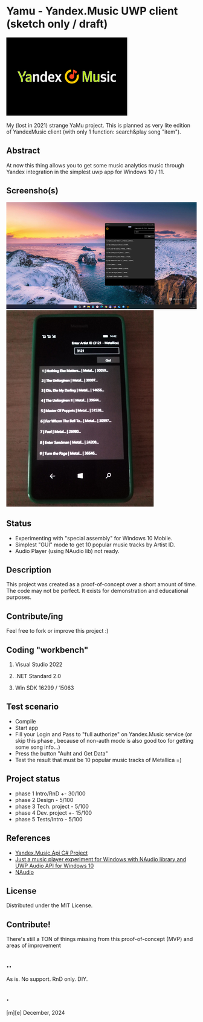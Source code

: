 # Yamu - Yandex.Music UWP client (sketch only / draft)
![logo](Images/ya-mu.png)

My (lost in 2021) strange YaMu project. This is planned as very lite edition of YandexMusic client (with only 1 function: search&play song "item").


## Abstract
At now this thing allows you to get some music analytics music through Yandex integration in the simplest uwp app for Windows 10 / 11.

## Screensho(s)
![](Images/shot01.png)
![](Images/shot02.png)

## Status 
- Experimenting with "special assembly" for Windows 10 Mobile.
- Simplest "GUI" mode to get 10 popular music tracks by Artist ID. 
- Audio Player (using NAudio lib) not ready.

## Description
This project was created as a proof-of-concept over a short amount of time. 
The code may not be perfect. It exists for demonstration and educational purposes. 

## Contribute/ing
Feel free to fork or improve this project :)

## Coding "workbench"

1. Visual Studio 2022

2. .NET Standard 2.0

3. Win SDK 16299 / 15063

## Test scenario
- Compile
- Start app
- Fill your Login and Pass to "full authorize" on Yandex.Music service (or skip this phase , because of 
non-auth mode is also good too for getting some song info...)
- Press the button "Auht and Get Data"
- Test the result that must be 10 popular music tracks of Metallica =)
 

## Project status
- phase 1 Intro/RnD +- 30/100
- phase 2 Design - 5/100
- phase 3 Tech. project - 5/100
- phase 4 Dev. project  +- 15/100
- phase 5 Tests/Intro   - 5/100


## References
- [Yandex.Music.Api C# Project](https://github.com/Winster332/Yandex.Music.Api)
- [Just a music player experiment for Windows with NAudio library and UWP Audio API for Windows 10](https://github.com/ddasutein/SampleMusicPlayer)
- [NAudio](https://github.com/naudio)

## License
Distributed under the MIT License.


## Contribute!
There's still a TON of things missing from this proof-of-concept (MVP) and areas of improvement 

## ..
As is. No support. RnD only. DIY.

## .
[m][e] December, 2024

